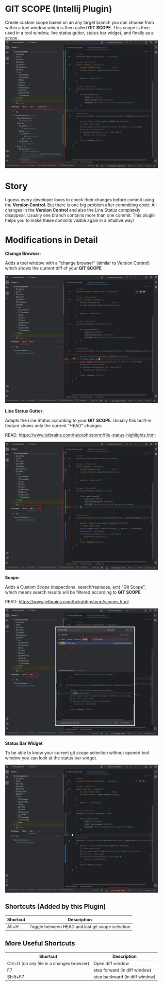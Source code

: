 # GIT SCOPE (Intellij Plugin)
Create custom scope based on an any target branch you can choose from within a tool window which is then called **GIT SCOPE**.
This scope is then used in a tool window, line status gutter, status bar widget, and finally as a scope.
![](docs/toolwindow.png)

# Story
I guess every developer loves to check their changes before commit using the **Version Control**.
But there is one big problem after committing code: All changes in the **Version Control** and also the Line Status completely disappear.
Usually one branch contains more than one commit. This plugin helps you to make these commits visible again in a intuitive way!

# Modifications in Detail

**Change Browser:**

Adds a tool window with a "change browser" (similar to Version Control) which shows the current diff of your **GIT SCOPE**

![](docs/head.png)

**Line Status Gutter:**

Adapts the Line Status according to your **GIT SCOPE**. Usually this built-in feature shows only the current "HEAD" changes

READ: https://www.jetbrains.com/help/phpstorm/file-status-highlights.html

![](docs/linestatus.png)

**Scope:**

Adds a Custom *Scope* (inspections, search/replaces, ect) "Git Scope", which means search results will be filtered according to **GIT SCOPE**

READ: https://www.jetbrains.com/help/phpstorm/scopes.html

![](docs/scope.png)

**Status Bar Widget**

To be able to know your current git scope selection without opened tool window you can look at the status bar widget.

![](docs/statusbar.png)

## Shortcuts (Added by this Plugin)
|Shortcut| Description|
| --- |---|
| Alt+H | Toggle between HEAD and last git scope selection|

## More Useful Shortcuts
| Shortcut                                  | Description|
|-------------------------------------------|---|
| Ctrl+D (on any file in a changes browser) | Open diff window|
| F7                                        | step forward (in diff window)|
| Shift+F7                                  | step backward (in diff window)|

